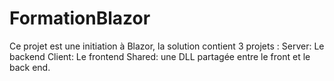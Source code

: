 # FormationBlazor
Ce projet est une initiation à Blazor, la solution contient 3 projets :
Server: Le backend
Client: Le frontend
Shared: une DLL partagée entre le front et le back end.
